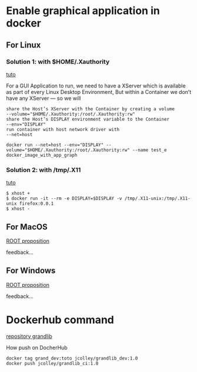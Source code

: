 # Enable graphical application in docker

## For Linux

### Solution 1: with $HOME/.Xauthority


[tuto](https://medium.com/@SaravSun/running-gui-applications-inside-docker-containers-83d65c0db110)

For a GUI Application to run, we need to have a XServer which is available as part of every Linux Desktop Environment, But within a Container we don’t have any XServer — so we will

    share the Host’s XServer with the Container by creating a volume
    --volume="$HOME/.Xauthority:/root/.Xauthority:rw"
    share the Host’s DISPLAY environment variable to the Container
    --env="DISPLAY"
    run container with host network driver with
    --net=host

```
docker run --net=host --env="DISPLAY" --volume="$HOME/.Xauthority:/root/.Xauthority:rw" --name test_e  docker_image_with_app_graph
```


### Solution 2: with /tmp/.X11

[tuto](https://leimao.github.io/blog/Docker-Container-GUI-Display/)

```
$ xhost +
$ docker run -it --rm -e DISPLAY=$DISPLAY -v /tmp/.X11-unix:/tmp/.X11-unix firefox:0.0.1
$ xhost -

```
## For MacOS

[ROOT proposition](https://hub.docker.com/r/rootproject/root)

feedback...

## For Windows

[ROOT proposition](https://hub.docker.com/r/rootproject/root)

feedback...

# Dockerhub command

[repository grandlib](https://hub.docker.com/u/jcolley)

How push on DocherHub

```
docker tag grand_dev:toto jcolley/grandlib_dev:1.0
docker push jcolley/grandlib_ci:1.0
```